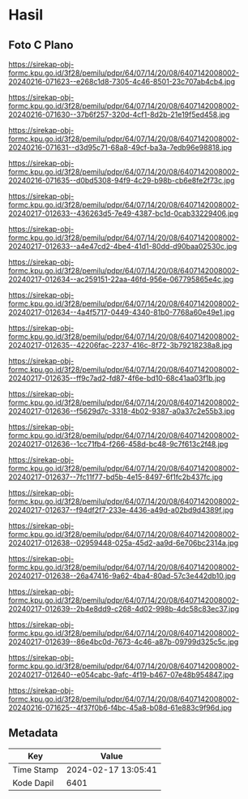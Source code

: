 # Hasil

## Foto C Plano

https://sirekap-obj-formc.kpu.go.id/3f28/pemilu/pdpr/64/07/14/20/08/6407142008002-20240216-071623--e268c1d8-7305-4c46-8501-23c707ab4cb4.jpg

https://sirekap-obj-formc.kpu.go.id/3f28/pemilu/pdpr/64/07/14/20/08/6407142008002-20240216-071630--37b6f257-320d-4cf1-8d2b-21e19f5ed458.jpg

https://sirekap-obj-formc.kpu.go.id/3f28/pemilu/pdpr/64/07/14/20/08/6407142008002-20240216-071631--d3d95c71-68a8-49cf-ba3a-7edb96e98818.jpg

https://sirekap-obj-formc.kpu.go.id/3f28/pemilu/pdpr/64/07/14/20/08/6407142008002-20240216-071635--d0bd5308-94f9-4c29-b98b-cb6e8fe2f73c.jpg

https://sirekap-obj-formc.kpu.go.id/3f28/pemilu/pdpr/64/07/14/20/08/6407142008002-20240217-012633--436263d5-7e49-4387-bc1d-0cab33229406.jpg

https://sirekap-obj-formc.kpu.go.id/3f28/pemilu/pdpr/64/07/14/20/08/6407142008002-20240217-012633--a4e47cd2-4be4-41d1-80dd-d90baa02530c.jpg

https://sirekap-obj-formc.kpu.go.id/3f28/pemilu/pdpr/64/07/14/20/08/6407142008002-20240217-012634--ac259151-22aa-46fd-956e-067795865e4c.jpg

https://sirekap-obj-formc.kpu.go.id/3f28/pemilu/pdpr/64/07/14/20/08/6407142008002-20240217-012634--4a4f5717-0449-4340-81b0-7768a60e49e1.jpg

https://sirekap-obj-formc.kpu.go.id/3f28/pemilu/pdpr/64/07/14/20/08/6407142008002-20240217-012635--42206fac-2237-416c-8f72-3b79218238a8.jpg

https://sirekap-obj-formc.kpu.go.id/3f28/pemilu/pdpr/64/07/14/20/08/6407142008002-20240217-012635--ff9c7ad2-fd87-4f6e-bd10-68c41aa03f1b.jpg

https://sirekap-obj-formc.kpu.go.id/3f28/pemilu/pdpr/64/07/14/20/08/6407142008002-20240217-012636--f5629d7c-3318-4b02-9387-a0a37c2e55b3.jpg

https://sirekap-obj-formc.kpu.go.id/3f28/pemilu/pdpr/64/07/14/20/08/6407142008002-20240217-012636--1cc71fb4-f266-458d-bc48-9c7f613c2f48.jpg

https://sirekap-obj-formc.kpu.go.id/3f28/pemilu/pdpr/64/07/14/20/08/6407142008002-20240217-012637--7fc11f77-bd5b-4e15-8497-6f1fc2b437fc.jpg

https://sirekap-obj-formc.kpu.go.id/3f28/pemilu/pdpr/64/07/14/20/08/6407142008002-20240217-012637--f94df2f7-233e-4436-a49d-a02bd9d4389f.jpg

https://sirekap-obj-formc.kpu.go.id/3f28/pemilu/pdpr/64/07/14/20/08/6407142008002-20240217-012638--02959448-025a-45d2-aa9d-6e706bc2314a.jpg

https://sirekap-obj-formc.kpu.go.id/3f28/pemilu/pdpr/64/07/14/20/08/6407142008002-20240217-012638--26a47416-9a62-4ba4-80ad-57c3e442db10.jpg

https://sirekap-obj-formc.kpu.go.id/3f28/pemilu/pdpr/64/07/14/20/08/6407142008002-20240217-012639--2b4e8dd9-c268-4d02-998b-4dc58c83ec37.jpg

https://sirekap-obj-formc.kpu.go.id/3f28/pemilu/pdpr/64/07/14/20/08/6407142008002-20240217-012639--86e4bc0d-7673-4c46-a87b-09799d325c5c.jpg

https://sirekap-obj-formc.kpu.go.id/3f28/pemilu/pdpr/64/07/14/20/08/6407142008002-20240217-012640--e054cabc-9afc-4f19-b467-07e48b954847.jpg

https://sirekap-obj-formc.kpu.go.id/3f28/pemilu/pdpr/64/07/14/20/08/6407142008002-20240216-071625--4f37f0b6-f4bc-45a8-b08d-61e883c9f96d.jpg


## Metadata

| Key        | Value               |
| ---------- | ------------------- |
| Time Stamp | 2024-02-17 13:05:41 |
| Kode Dapil | 6401                |



